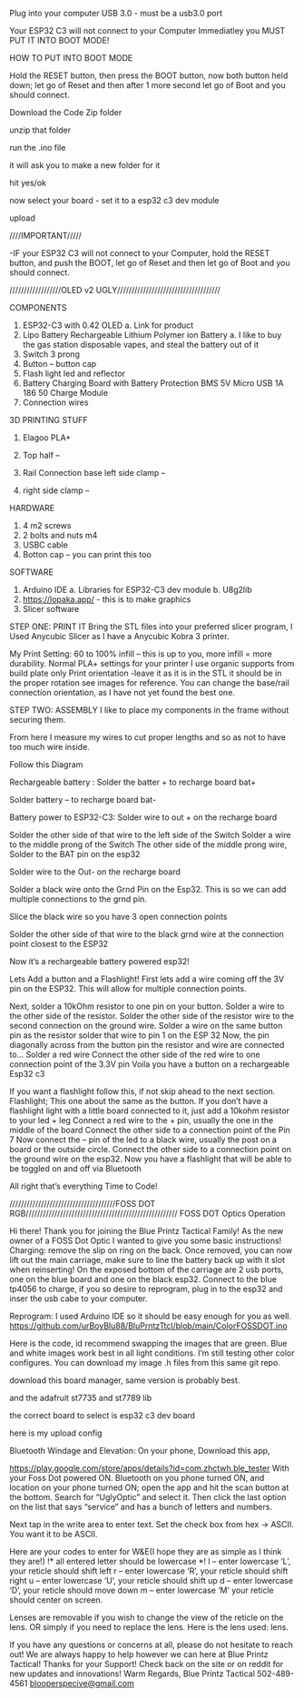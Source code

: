 Plug into your computer USB 3.0 - must be a usb3.0 port

Your ESP32 C3 will not connect to your Computer Immediatley you MUST PUT IT INTO BOOT MODE!

HOW TO PUT INTO BOOT MODE

Hold the RESET button, then press the BOOT button, now both button held down; let go of Reset and then after 1 more second let go of Boot and you should connect.

Download the Code Zip folder

unzip that folder

run the .ino file

it will ask you to make a new folder for it

hit yes/ok

now select your board - set it to a esp32 c3 dev module

upload




////IMPORTANT/////

-IF your ESP32 C3 will not connect to your Computer, hold the RESET button, and push the BOOT, let go of Reset and then let go of Boot and you should connect.





//////////////////OLED v2 UGLY////////////////////////////////////

COMPONENTS
1.	ESP32-C3 with 0.42 OLED
a.	Link for product
2.	Lipo Battery Rechargeable Lithium Polymer ion Battery 
a.	I like to buy the gas station disposable vapes, and steal the battery out of it
3.	Switch 3 prong
4.	Button – button cap
5.	Flash light led and reflector
6.	Battery Charging Board with Battery Protection BMS 5V Micro USB 1A 186 50 Charge Module
7.	Connection wires

3D PRINTING STUFF
1.	Elagoo PLA+
2.	Top half –
 
3.	Rail Connection base left side clamp –
 
4.	right side clamp –
 

HARDWARE
1.	4  m2 screws
2.	2 bolts and nuts m4
3.	USBC cable 
4.	Botton cap – you can print this too

SOFTWARE
1.	Arduino IDE
a.	Libraries for ESP32-C3 dev module
b.	U8g2lib
2.	https://lopaka.app/ - this is to make graphics 
3.	Slicer software
	


STEP ONE: PRINT IT
Bring the STL files into your preferred slicer program, I Used Anycubic Slicer as I have a Anycubic Kobra 3 printer. 

My Print Setting:
60 to 100% infill – this is up to you, more infill = more durability. 
Normal PLA+ settings for your printer
I use organic supports from build plate only
Print orientation 
-leave it as it is in the STL it should be in the proper rotation see images for reference. You can change the base/rail connection orientation, as I have not yet found the best one. 

 
STEP TWO: ASSEMBLY
I like to place my components in the frame without securing them. 

From here I measure my wires to cut proper lengths and so as not to have too much wire inside. 

Follow this Diagram  

Rechargeable battery :
Solder the batter + to recharge board bat+

Solder battery – to recharge board bat-

Battery power to ESP32-C3:
Solder wire to out + on the recharge board 

Solder the other side of that wire to the left side of the Switch
Solder a wire to the middle prong of the Switch
The other side of the middle prong wire, Solder to the BAT pin on the esp32 

Solder wire to the Out- on the recharge board

Solder a black wire onto the Grnd Pin on the Esp32. This is so we can add multiple connections to the grnd pin. 

Slice the black wire so you have 3 open connection points

Solder the other side of that wire to the black grnd wire at the connection point closest to the ESP32

Now it’s a rechargeable battery powered esp32!

Lets Add a button and a Flashlight!
First lets add a wire coming off the 3V pin on the ESP32. This will allow for multiple connection points.

Next, solder a 10kOhm resistor to one pin on your button. 
Solder a wire to the other side of the resistor.
Solder the other side of the resistor wire to the second connection on the ground wire. 
Solder a wire on the same button pin as the resistor
solder that wire to pin 1 on the ESP 32
Now, the pin diagonally across from the button pin the resistor and wire are connected to…
Solder a red wire
Connect the other side of the red wire to one connection point of the 3.3V pin
Voila you have a button on a rechargeable Esp32 c3

If you want a flashlight follow this, if not skip ahead to the next section.
Flashlight;
This one about the same as the button. If you don’t have a flashlight light with a little board connected to it, just add a 10kohm resistor to your led + leg
Connect a red wire to the + pin, usually the one in the middle of the board
Connect the other side to a connection point of the Pin 7
Now connect the – pin of the led to a black wire, usually the post on a board or the outside circle.
Connect the other side to a connection point on the ground wire on the esp32.
Now you have a flashlight that will be able to be toggled on and off via Bluetooth

All right that’s everything Time to Code!




/////////////////////////////////////FOSS DOT RGB/////////////////////////////////////////////////////
FOSS DOT Optics Operation
 
Hi there!
Thank you for joining the Blue Printz Tactical Family!
As the new owner of a FOSS Dot Optic I wanted to give you some basic instructions!
Charging: remove the slip on ring on the back. Once removed, you can now lift out the main carriage, make sure to line the battery back up with it slot when reinserting! On the exposed bottom of the carriage are 2 usb ports, one on the blue board and one on the black esp32. Connect to the blue tp4056 to charge, if you so desire to reprogram, plug in to the esp32 and inser the usb cabe to your computer. 

Reprogram:
I used Arduino IDE so it should be easy enough for you as well. 
https://github.com/urBoyBlu88/BluPrntzTtcl/blob/main/ColorFOSSDOT.ino

Here is the code, id recommend swapping the images that are green. Blue and white images work best in all light conditions. I’m still testing other color configures.
You can download my image .h files from this same git repo.

download this board manager, same version is probably best.
 











and the adafruit st7735 and st7789 lib
 


the correct board to select is esp32 c3 dev board
 
here is my upload config
 









Bluetooth Windage and Elevation:
On your phone, Download this app,

https://play.google.com/store/apps/details?id=com.zhctwh.ble_tester 
With your Foss Dot powered ON. Bluetooth on you phone turned ON, and location on your phone turned ON; open the app and hit the scan button at the bottom. Search for “UglyOptic” and select it. 
Then click the last option on the list that says “service” and has a bunch of letters and numbers.

Next tap in the write area to enter text. Set the check box from hex -> ASCII. You want it to be ASCII.
       





Here are your codes to enter for W&E(I hope they are as simple as I think they are!)
!* all entered letter should be lowercase *!
l – enter lowercase ‘L’, your reticle should shift left 
r – enter lowercase ‘R’, your reticle should shift right
u – enter lowercase ‘U’, your reticle should shift up
d – enter lowercase ‘D’, your reticle should move down
m – enter lowercase ‘M’ your reticle should center on screen. 

Lenses are removable if you wish to change the view of the reticle on the lens. OR simply if you need to replace the lens. Here is the lens used: lens.

If you have any questions or concerns at all, please do not hesitate to reach out! We are always happy to help however we can here at Blue Printz Tactical!
Thanks for your Support!
Check back on the site or on reddit for new updates and innovations!
Warm Regards,
Blue Printz Tactical
502-489-4561
blooperspecive@gmail.com
   


